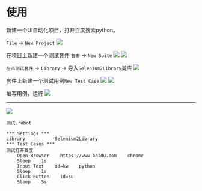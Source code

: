 # 使用

新建一个UI自动化项目，打开百度搜索python。

`File` -> `New Project`
![](images/ride-use-test-baidu-01.png)

在项目上新建一个测试套件 `右击` -> `New Suite`
![](images/ride-use-test-baidu-02.png)
![](images/ride-use-test-baidu-03.png)

`左击测试套件` -> `Library` -> 导入`Selenium2Library`类库
![](images/ride-use-test-baidu-04.png)

套件上新建一个测试用例`New Test Case`
![](images/ride-use-test-baidu-05.png)
![](images/ride-use-test-baidu-06.png)

编写用例，运行
![](images/ride-use-test-baidu-07.png)

---

![](images/ride-use-test-baidu-08.png)

`测试.robot`

```shell
*** Settings ***
Library           Selenium2Library
*** Test Cases ***
测试打开百度
    Open Browser    https://www.baidu.com    chrome
    Sleep    1s
    Input Text    id=kw    python
    Sleep    1s
    Click Button    id=su
    Sleep    5s
```
